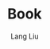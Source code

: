 ---
title: "Book"
github: https://github.com/kkninjae/book/
demo: https://liulang.co/book/
author: Lang Liu
ssg:
  - Jekyll
cms:
  - No Cms
---